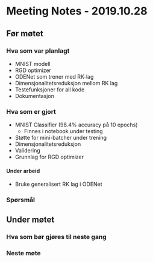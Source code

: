 
# Meeting Notes - 2019.10.28

## Før møtet
### Hva som var planlagt
* MNIST modell
* RGD optimizer
* ODENet som trener med RK-lag
* Dimensjonalitetsreduksjon mellom RK lag
* Testefunksjoner for all kode
* Dokumentasjon

### Hva som er gjort
* MNIST Classifier $(98.4\% \text{ accuracy på } 10 \text{ epochs})$
    * Finnes i notebook under testing
* Støtte for mini-batcher under trening
* Dimensjonalitetsreduksjon
* Validering
* Grunnlag for RGD optimizer


#### Under arbeid
* Bruke generalisert RK lag i ODENet

### Spørsmål



## Under møtet
### Hva som bør gjøres til neste gang
    
### Neste møte
